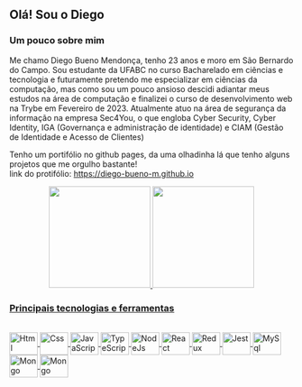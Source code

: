## Olá! Sou o Diego

### Um pouco sobre mim
Me chamo Diego Bueno Mendonça, tenho 23 anos e moro em São Bernardo do Campo. Sou estudante da UFABC no curso Bacharelado em ciências e tecnologia e futuramente pretendo me especializar em ciências da computação, mas como sou um pouco ansioso descidi adiantar meus estudos na área de computação e finalizei o curso de desenvolvimento web na Trybe em Fevereiro de 2023.
Atualmente atuo na área de segurança da informação na empresa Sec4You, o que engloba Cyber Security, Cyber Identity, IGA (Governança e administração de identidade) e CIAM (Gestão de Identidade e Acesso de Clientes)


Tenho um portifólio no github pages, da uma olhadinha lá que tenho alguns projetos que me orgulho bastante!<br>
link do protifólio: https://diego-bueno-m.github.io

<div align="center">
  <a href="https://github.com/Diego-Bueno-M">
  <img height="180em" src="https://github-readme-stats.vercel.app/api?username=Diego-Bueno-M&show_icons=true&theme=dark&include_all_commits=true&count_private=true"/>
  <img height="180em" src="https://github-readme-stats.vercel.app/api/top-langs/?username=Diego-Bueno-M&layout=compact&langs_count=7&theme=dark"/>
</div>

### Principais tecnologias e ferramentas
<div style="display: inline_block"><br>
  <img align="center" alt="Html" height="40" width="50" src="https://cdn.jsdelivr.net/gh/devicons/devicon/icons/html5/html5-plain-wordmark.svg">
  <img align="center" alt="Css" height="40" width="50" src="https://cdn.jsdelivr.net/gh/devicons/devicon/icons/css3/css3-plain-wordmark.svg">
  <img align="center" alt="JavaScript" height="40" width="50" src="https://cdn.jsdelivr.net/gh/devicons/devicon/icons/javascript/javascript-original.svg">
  <img align="center" alt="TypeScript" height="40" width="50" src="https://cdn.jsdelivr.net/gh/devicons/devicon/icons/typescript/typescript-original.svg">
  <img align="center" alt="NodeJs" height="40" width="50" src="https://cdn.jsdelivr.net/gh/devicons/devicon/icons/nodejs/nodejs-original.svg">
  <img align="center" alt="React" height="40" width="50" src="https://cdn.jsdelivr.net/gh/devicons/devicon/icons/react/react-original-wordmark.svg">
  <img align="center" alt="Redux" height="40" width="50" src="https://cdn.jsdelivr.net/gh/devicons/devicon/icons/redux/redux-original.svg">
  <img align="center" alt="Jest" height="40" width="50" src="https://cdn.jsdelivr.net/gh/devicons/devicon/icons/jest/jest-plain.svg">
  <img align="center" alt="MySql" height="40" width="50" src="https://cdn.jsdelivr.net/gh/devicons/devicon/icons/mysql/mysql-original-wordmark.svg">
  <img align="center" alt="Mongo" height="40" width="50" src="https://cdn.jsdelivr.net/gh/devicons/devicon/icons/mongodb/mongodb-plain-wordmark.svg">
  <img align="center" alt="Mongo" height="40" width="50" src="https://cdn.jsdelivr.net/gh/devicons/devicon/icons/python/python-plain-wordmark.svg">
</div>
